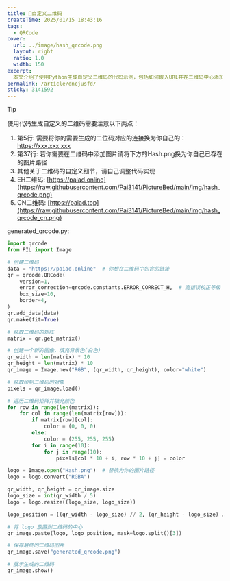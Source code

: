 ```yaml
---
title: 🌻自定义二维码
createTime: 2025/01/15 18:43:16
tags:
  - QRCode
cover:
  url: ../image/hash_qrcode.png
  layout: right
  ratio: 1.0
  width: 150
excerpt:
  本文介绍了使用Python生成自定义二维码的代码示例，包括如何嵌入URL并在二维码中心添加logo。通过调整二维码的参数，如错误校正级别、尺寸等，生成带有自定义图像的二维码，并保存显示生成的图片。 
permalink: /article/dncjusfd/
sticky: 3141592
---
```

>[!tip]
> 使用代码生成自定义的二维码需要注意以下两点：
> 1. 第5行: 需要将你的需要生成的二位码对应的连接换为你自己的：https://xxx.xxx.xxx
> 2. 第37行: 若你需要在二维码中添加图片请将下方的Hash.png换为你自己已存在的图片路径
> 3. 其他关于二维码的自定义细节，请自己调整代码实现
> 4. EH二维码:   [https://paiad.online](https://raw.githubusercontent.com/Pai3141/PictureBed/main/img/hash_qrcode.png)
> 5. CN二维码:   [https://paiad.top](https://raw.githubusercontent.com/Pai3141/PictureBed/main/img/hash_qrcode_cn.png)



generated_qrcode.py:
```python
import qrcode
from PIL import Image

# 创建二维码
data = "https://paiad.online"  # 你想在二维码中包含的链接
qr = qrcode.QRCode(
    version=1, 
    error_correction=qrcode.constants.ERROR_CORRECT_H,  # 高错误校正等级
    box_size=10, 
    border=4,
)
qr.add_data(data)
qr.make(fit=True)

# 获取二维码的矩阵
matrix = qr.get_matrix()

# 创建一个新的图像，填充背景色(白色)
qr_width = len(matrix) * 10
qr_height = len(matrix) * 10
qr_image = Image.new("RGB", (qr_width, qr_height), color="white")

# 获取绘制二维码的对象
pixels = qr_image.load()

# 遍历二维码矩阵并填充颜色
for row in range(len(matrix)):
    for col in range(len(matrix[row])):
        if matrix[row][col]:
            color = (0, 0, 0)
        else:
            color = (255, 255, 255)
        for i in range(10):
            for j in range(10):
                pixels[col * 10 + i, row * 10 + j] = color

logo = Image.open("Hash.png")  # 替换为你的图片路径
logo = logo.convert("RGBA")

qr_width, qr_height = qr_image.size
logo_size = int(qr_width / 5)
logo = logo.resize((logo_size, logo_size))

logo_position = ((qr_width - logo_size) // 2, (qr_height - logo_size) // 2)

# 将 logo 放置到二维码的中心
qr_image.paste(logo, logo_position, mask=logo.split()[3])

# 保存最终的二维码图片
qr_image.save("generated_qrcode.png")

# 展示生成的二维码
qr_image.show()

```